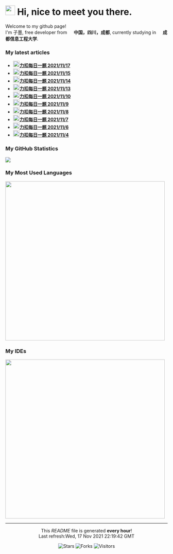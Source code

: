 <h1><img src="https://emojis.slackmojis.com/emojis/images/1531849430/4246/blob-sunglasses.gif?1531849430" width="30"/> Hi, nice to meet you there.</h1>


<p>Welcome to my github page! </br> I'm 子墨, free developer from <img src="https://image.flaticon.com/icons/svg/197/197560.svg" width="13"/> <b>中国，四川，成都</b>, currently studying in <img src="https://image.flaticon.com/icons/svg/197/197564.svg" width="13"/> <b>成都信息工程大学</b>. </p>

<h3>My latest articles</h3>
<ul>
    <li>
      <a href="https:&#x2F;&#x2F;blog.zimo.wiki&#x2F;posts&#x2F;9e05289f&#x2F;"><b><img src="https://emojipedia-us.s3.dualstack.us-west-1.amazonaws.com/thumbs/240/apple/237/gear_2699.png" width="20" alt="new" />力扣每日一题 2021&#x2F;11&#x2F;17</b></a>
    </li>
    <li>
      <a href="https:&#x2F;&#x2F;blog.zimo.wiki&#x2F;posts&#x2F;700b49b3&#x2F;"><b><img src="https://emojipedia-us.s3.dualstack.us-west-1.amazonaws.com/thumbs/240/apple/237/gear_2699.png" width="20" alt="new" />力扣每日一题 2021&#x2F;11&#x2F;15</b></a>
    </li>
    <li>
      <a href="https:&#x2F;&#x2F;blog.zimo.wiki&#x2F;posts&#x2F;70c7925&#x2F;"><b><img src="https://emojipedia-us.s3.dualstack.us-west-1.amazonaws.com/thumbs/240/apple/237/gear_2699.png" width="20" alt="new" />力扣每日一题 2021&#x2F;11&#x2F;14</b></a>
    </li>
    <li>
      <a href="https:&#x2F;&#x2F;blog.zimo.wiki&#x2F;posts&#x2F;9968ec86&#x2F;"><b><img src="https://emojipedia-us.s3.dualstack.us-west-1.amazonaws.com/thumbs/240/apple/237/gear_2699.png" width="20" alt="new" />力扣每日一题 2021&#x2F;11&#x2F;13</b></a>
    </li>
    <li>
      <a href="https:&#x2F;&#x2F;blog.zimo.wiki&#x2F;posts&#x2F;61bd3c&#x2F;"><b><img src="https://emojipedia-us.s3.dualstack.us-west-1.amazonaws.com/thumbs/240/apple/237/gear_2699.png" width="20" alt="new" />力扣每日一题 2021&#x2F;11&#x2F;10</b></a>
    </li>
    <li>
      <a href="https:&#x2F;&#x2F;blog.zimo.wiki&#x2F;posts&#x2F;600cc424&#x2F;"><b><img src="https://emojipedia-us.s3.dualstack.us-west-1.amazonaws.com/thumbs/240/apple/237/gear_2699.png" width="20" alt="new" />力扣每日一题 2021&#x2F;11&#x2F;9</b></a>
    </li>
    <li>
      <a href="https:&#x2F;&#x2F;blog.zimo.wiki&#x2F;posts&#x2F;170bf4b2&#x2F;"><b><img src="https://emojipedia-us.s3.dualstack.us-west-1.amazonaws.com/thumbs/240/apple/237/gear_2699.png" width="20" alt="new" />力扣每日一题 2021&#x2F;11&#x2F;8</b></a>
    </li>
    <li>
      <a href="https:&#x2F;&#x2F;blog.zimo.wiki&#x2F;posts&#x2F;87b4e923&#x2F;"><b><img src="https://emojipedia-us.s3.dualstack.us-west-1.amazonaws.com/thumbs/240/apple/237/gear_2699.png" width="20" alt="new" />力扣每日一题 2021&#x2F;11&#x2F;7</b></a>
    </li>
    <li>
      <a href="https:&#x2F;&#x2F;blog.zimo.wiki&#x2F;posts&#x2F;f0b3d9b5&#x2F;"><b><img src="https://emojipedia-us.s3.dualstack.us-west-1.amazonaws.com/thumbs/240/apple/237/gear_2699.png" width="20" alt="new" />力扣每日一题 2021&#x2F;11&#x2F;6</b></a>
    </li>
    <li>
      <a href="https:&#x2F;&#x2F;blog.zimo.wiki&#x2F;posts&#x2F;1ebdb899&#x2F;"><b><img src="https://emojipedia-us.s3.dualstack.us-west-1.amazonaws.com/thumbs/240/apple/237/gear_2699.png" width="20" alt="new" />力扣每日一题 2021&#x2F;11&#x2F;4</b></a>
    </li>
</ul>

<h3>My GitHub Statistics</h3>
<div>
  <a width="495" href="https://github.com/ZimoLoveShuang">
      <img src="https://github-readme-stats.vercel.app/api?username=ZimoLoveShuang&show_icons=true&count_private=true"/>
  </a>
</div>

<h3>My Most Used Languages</h3>
<div>
  <img width="495" src="https://wakatime.com/share/@d36308e7-1ed7-4551-8f2e-198b766d76e5/6fbbc3ca-b27f-499b-8d6a-1054872ead0e.svg" /></a>
</div>

<h3>My IDEs</h3>
<div>
  <img width="495" src="https://wakatime.com/share/@d36308e7-1ed7-4551-8f2e-198b766d76e5/4667a5ad-1965-4297-b38b-634fa0c0f8ad.svg" />  
</div>

------------
<p align="center">This <i>README</i> file is generated <b>every hour</b>!<br />Last refresh:Wed, 17 Nov 2021 22:19:42 GMT</p>
<p align="center">
  <img alt="Stars" src="https://img.shields.io/github/stars/ZimoLoveShuang/ZimoLoveShuang?style=flat-square&labelColor=343b41"/>
  <img alt="Forks" src="https://img.shields.io/github/forks/ZimoLoveShuang/ZimoLoveShuang?style=flat-square&labelColor=343b41"/>
  <img alt="Visitors" src="https://visitor-badge.glitch.me/badge?page_id=ZimoLoveShuang"/>
</p>